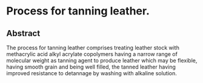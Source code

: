 # Process for tanning leather.

## Abstract
The process for tanning leather comprises treating leather stock with methacrylic acid alkyl acrylate copolymers having a narrow range of molecular weight as tanning agent to produce leather which may be flexible, having smooth grain and being well filled, the tanned leather having improved resistance to detannage by washing with alkaline solution.